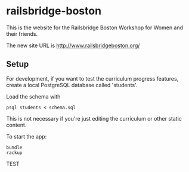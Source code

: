 # railsbridge-boston

This is the website for the Railsbridge Boston Workshop for Women and their
friends.

The new site URL is <http://www.railsbridgeboston.org/>


## Setup

For development, if you want to test the curriculum progress features,
create a local PostgreSQL database called 'students'.

Load the schema with

    psql students < schema.sql

This is not necessary if you're just editing the curriculum or other
static content.

To start the app:

    bundle 
    rackup


TEST
